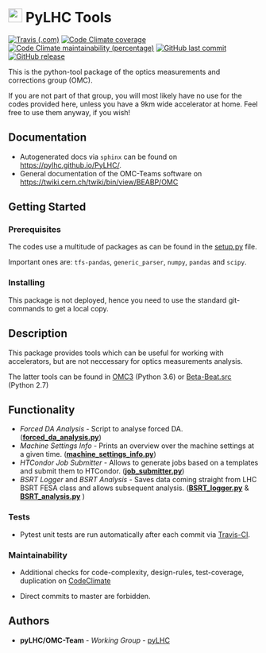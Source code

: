 # <img src="https://twiki.cern.ch/twiki/pub/BEABP/Logos/OMC_logo.png" height="28"> PyLHC Tools
[![Travis (.com)](https://img.shields.io/travis/com/pylhc/PyLHC.svg?style=popout)](https://travis-ci.com/pylhc/PyLHC/)
[![Code Climate coverage](https://img.shields.io/codeclimate/coverage/pylhc/PyLHC.svg?style=popout)](https://codeclimate.com/github/pylhc/PyLHC)
[![Code Climate maintainability (percentage)](https://img.shields.io/codeclimate/maintainability-percentage/pylhc/PyLHC.svg?style=popout)](https://codeclimate.com/github/pylhc/PyLHC)
[![GitHub last commit](https://img.shields.io/github/last-commit/pylhc/PyLHC.svg?style=popout)](https://github.com/pylhc/PyLHC/)
[![GitHub release](https://img.shields.io/github/release/pylhc/PyLHC.svg?style=popout)](https://github.com/pylhc/PyLHC/)

This is the python-tool package of the optics measurements and corrections group (OMC).

If you are not part of that group, you will most likely have no use for the codes provided here,
unless you have a 9km wide accelerator at home.
Feel free to use them anyway, if you wish!

## Documentation

- Autogenerated docs via ``sphinx`` can be found on <https://pylhc.github.io/PyLHC/>.
- General documentation of the OMC-Teams software on <https://twiki.cern.ch/twiki/bin/view/BEABP/OMC>

## Getting Started

### Prerequisites

The codes use a multitude of packages as can be found in the [setup.py](setup.py) file.

Important ones are: ``tfs-pandas``,  ``generic_parser``, ``numpy``, ``pandas`` and ``scipy``.

### Installing

This package is not deployed, hence you need to use the standard git-commands to get a local copy.

## Description

This package provides tools which can be useful for working with accelerators, but are not neccessary for
optics measurements analysis.

The latter tools can be found in [OMC3](https://github.com/pylhc/omc3) (Python 3.6) or [Beta-Beat.src](https://github.com/pylhc/Beta-Beat.src) (Python 2.7)

## Functionality

- *Forced DA Analysis* - Script to analyse forced DA. ([**forced_da_analysis.py**](https://github.com/pylhc/PyLHC/blob/master/pylhc/forced_da_analysis.py))
- *Machine Settings Info* - Prints an overview over the machine settings at a given time. ([**machine_settings_info.py**](https://github.com/pylhc/PyLHC/blob/master/pylhc/machine_settings_info.py))
- *HTCondor Job Submitter* - Allows to generate jobs based on a templates and submit them to HTCondor. ([**job_submitter.py**](https://github.com/pylhc/PyLHC/blob/master/pylhc/job_submitter.py))
- *BSRT Logger* and *BSRT Analysis* - Saves data coming straight from LHC BSRT FESA class and allows subsequent analysis. ([**BSRT_logger.py**](https://github.com/pylhc/PyLHC/blob/master/pylhc/BSRT_logger.py) & [**BSRT_analysis.py**](https://github.com/pylhc/PyLHC/blob/master/pylhc/BSRT_analysis.py) )

### Tests

- Pytest unit tests are run automatically after each commit via 
[Travis-CI](https://travis-ci.com/pylhc/PyLHC). 

### Maintainability

- Additional checks for code-complexity, design-rules, test-coverage, duplication on 
[CodeClimate](https://codeclimate.com/github/pylhc/PyLHC)

- Direct commits to master are forbidden.

## Authors

* **pyLHC/OMC-Team** - *Working Group* - [pyLHC](https://github.com/orgs/pylhc/teams/omc-team)

<!--
## License
This project is licensed under the  License - see the [LICENSE.md](LICENSE.md) file for details
-->
